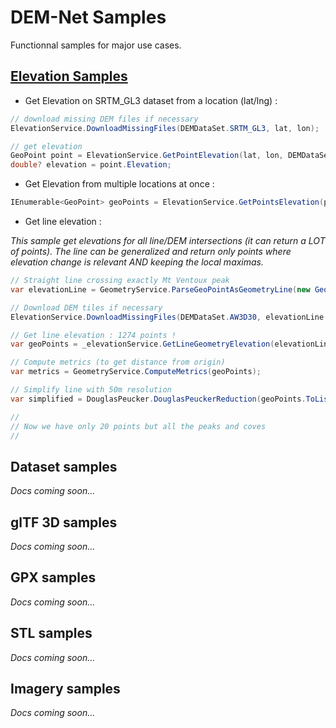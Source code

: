 # DEM-Net Samples

Functionnal samples for major use cases.

## [Elevation Samples](DEMNet.Sample/Samples/ElevationSamples.cs)

- Get Elevation on SRTM_GL3 dataset from a location (lat/lng) :

```csharp
// download missing DEM files if necessary
ElevationService.DownloadMissingFiles(DEMDataSet.SRTM_GL3, lat, lon);

// get elevation
GeoPoint point = ElevationService.GetPointElevation(lat, lon, DEMDataSet.SRTM_GL3);
double? elevation = point.Elevation;
```

- Get Elevation from multiple locations at once :

```csharp
IEnumerable<GeoPoint> geoPoints = ElevationService.GetPointsElevation(points, dataSet);
```

- Get line elevation : 

*This sample get elevations for all line/DEM intersections (it can return a LOT of points).
The line can be generalized and return only points where elevation change is relevant AND keeping the local maximas.*

```csharp
// Straight line crossing exactly Mt Ventoux peak
var elevationLine = GeometryService.ParseGeoPointAsGeometryLine(new GeoPoint(44.078873, 5.144899), new GeoPoint(44.225876, 5.351516));

// Download DEM tiles if necessary
ElevationService.DownloadMissingFiles(DEMDataSet.AW3D30, elevationLine.GetBoundingBox());

// Get line elevation : 1274 points !
var geoPoints = _elevationService.GetLineGeometryElevation(elevationLine, dataSet);

// Compute metrics (to get distance from origin)
var metrics = GeometryService.ComputeMetrics(geoPoints);

// Simplify line with 50m resolution
var simplified = DouglasPeucker.DouglasPeuckerReduction(geoPoints.ToList(), 50 /* meters */);

//
// Now we have only 20 points but all the peaks and coves
//
```

## Dataset samples

*Docs coming soon...*

## glTF 3D samples

*Docs coming soon...*

## GPX samples

*Docs coming soon...*

## STL samples

*Docs coming soon...*

## Imagery samples

*Docs coming soon...*
